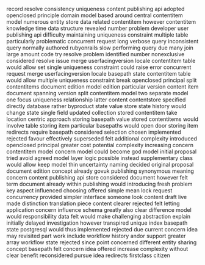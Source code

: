 record resolve consistency uniqueness content publishing api adopted openclosed principle domain model based around central contentitem model numerous entity store data related contentitem however contentitem knowledge time data structure revealed number problem developer user publishing api difficulty maintaining uniqueness constraint multiple table particularly problematic concurrent request long verbose query inconsistent query normally authored rubyonrails slow performing query due many join large amount code try resolve problem identified number nonexclusive considered resolve issue merge userfacingversion locale contentitem table would allow set single uniqueness constraint could raise error concurrent request merge userfacingversion locale basepath state contentitem table would allow multiple uniqueness constraint break openclosed principal split contentitems document edition model edition particular version content item document spanning version split contentitem model two separate model one focus uniqueness relationship latter content contentstore specified directly database rather byproduct state value store state history would change state single field updated collection stored contentitem take location centric approach storing basepath value stored contentitems would involve table storing item particular basepaths would open door storing item redirects require basepath considered selection chosen implemented rejected favour effectively superseded felt additional complexity introduced openclosed principal greater cost potential complexity increasing concern contentitem model concern model could become god model initial proposal tried avoid agreed model layer logic possible instead supplementary class would allow keep model thin uncertainty naming decided original proposal document edition concept already govuk publishing synonymous meaning concern content publishing api store considered document however felt term document already within publishing would introducing fresh problem key aspect influenced choosing offered simple mean lock request concurrency provided simpler interface someone look content draft live made distinction translation piece content clearer rejected felt letting application concern influence schema greatly also clear difference model would responsibility data felt would make challenging abstraction explain initially delayed investigation however transpired unique index basepath state postgresql would thus implemented rejected due current concern idea may revisited part work include workflow history andor support greater array workflow state rejected since point concerned different entity sharing concept basepath felt concern idea offered increase complexity without clear benefit reconsidered pursue idea redirects firstclass citizen